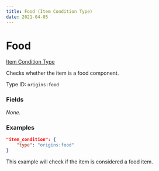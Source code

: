 ```yaml
---
title: Food (Item Condition Type)
date: 2021-04-05
---
```


# Food

[Item Condition Type](../item_condition_types.md)

Checks whether the item is a food component.

Type ID: `origins:food`


### Fields

_None._


### Examples

```json
"item_condition": {
    "type": "origins:food"
}
```

This example will check if the item is considered a food item.
